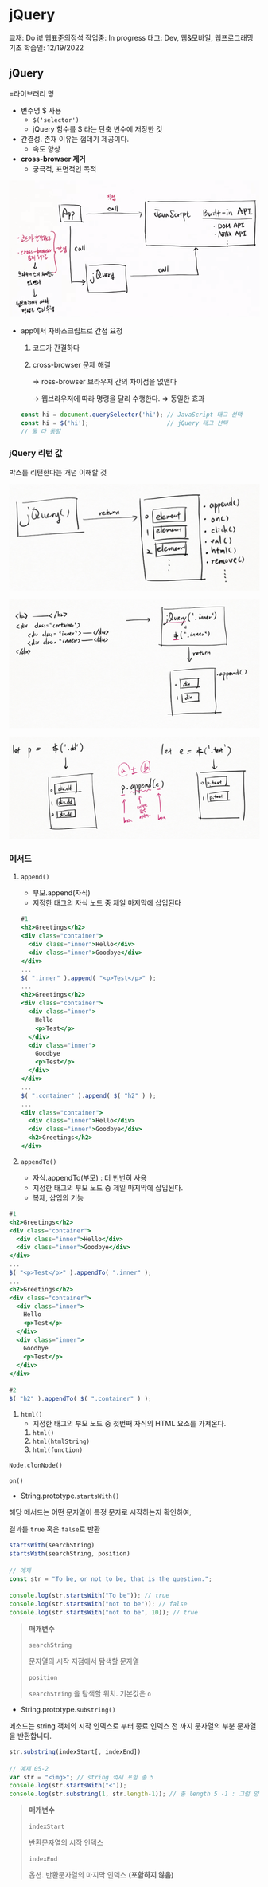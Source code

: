 # jQuery

교재: Do it! 웹표준의정석
작업중: In progress
태그: Dev, 웹&모바일, 웹프로그래밍기초
학습일: 12/19/2022

## jQuery

=라이브러리 명

- 변수명 $ 사용
    - `$('selector')`
    - jQuery 함수를 $ 라는 단축 변수에 저장한 것
- 간결성. 존재 이유는 껍데기 제공이다.
    - 속도 향상
- **cross-browser 제거**
    - 궁극적, 표면적인 목적

![Untitled](jQuery%20496e66aa12dc4acd824e950e318f55ea/Untitled.png)

- app에서 자바스크립트로 간접 요청
    1. 코드가 간결하다
    2. cross-browser 문제 해결
        
        ⇒ ross-browser 브라우저 간의 차이점을 없앤다
        
        → 웹브라우저에 따라 명령을 달리 수행한다.  ⇒ 동일한 효과
        
    
    ```jsx
    const hi = document.querySelector('hi'); // JavaScript 태그 선택
    const hi = $('hi');                      // jQuery 태그 선택
    // 둘 다 동일
    ```
    

### jQuery 리턴 값

박스를 리턴한다는 개념 이해할 것

![Untitled](jQuery%20496e66aa12dc4acd824e950e318f55ea/Untitled%201.png)

![Untitled](jQuery%20496e66aa12dc4acd824e950e318f55ea/Untitled%202.png)

![Untitled](jQuery%20496e66aa12dc4acd824e950e318f55ea/Untitled%203.png)

### 메서드

1. `append()` 
    - 부모.append(자식)
    - 지정한 태그의 자식 노드 중 제일 마지막에 삽입된다
    
    ```jsx
    #1
    <h2>Greetings</h2>
    <div class="container">
      <div class="inner">Hello</div>
      <div class="inner">Goodbye</div>
    </div>
    ...
    $( ".inner" ).append( "<p>Test</p>" );
    ...
    <h2>Greetings</h2>
    <div class="container">
      <div class="inner">
        Hello
        <p>Test</p>
      </div>
      <div class="inner">
        Goodbye
        <p>Test</p>
      </div>
    </div>
    ...
    $( ".container" ).append( $( "h2" ) );
    ...
    <div class="container">
      <div class="inner">Hello</div>
      <div class="inner">Goodbye</div>
      <h2>Greetings</h2>
    </div>
    ```
    
2. `appendTo()` 
    - 자식.appendTo(부모) : 더 빈번히 사용
    - 지정한 태그의 부모 노드 중 제일 마지막에 삽입된다.
    - 복제, 삽입의 기능

```jsx
#1 
<h2>Greetings</h2>
<div class="container">
  <div class="inner">Hello</div>
  <div class="inner">Goodbye</div>
</div>
...
$( "<p>Test</p>" ).appendTo( ".inner" );
...
<h2>Greetings</h2>
<div class="container">
  <div class="inner">
    Hello
    <p>Test</p>
  </div>
  <div class="inner">
    Goodbye
    <p>Test</p>
  </div>
</div>

#2 
$( "h2" ).appendTo( $( ".container" ) );
```

1. `html()`
    - 지정한 태그의 부모 노드 중 첫번째 자식의 HTML 요소를 가져온다.
    1. `html()`
    2. `html(htmlString)`
    3. `html(function)`

`Node.clonNode()`

`on()`

- String.prototype.`startsWith()`

해당 메서드는 어떤 문자열이 특정 문자로 시작하는지 확인하여,

결과를 `true` 혹은 `false`로 반환

```jsx
startsWith(searchString)
startsWith(searchString, position)

// 예제
const str = "To be, or not to be, that is the question.";

console.log(str.startsWith("To be")); // true
console.log(str.startsWith("not to be")); // false
console.log(str.startsWith("not to be", 10)); // true
```

> **매개변수**
> 
> 
> `searchString` 
> 
> 문자열의 시작 지점에서 탐색할 문자열
> 
> `position` 
> 
> `searchString` 을 탐색할 위치. 기본값은 `o`
> 
- String.prototype.`substring()`

메소드는 string 객체의 시작 인덱스로 부터 종료 인덱스 전 까지 문자열의 부분 문자열을 반환합니다.

```jsx
str.substring(indexStart[, indexEnd])

// 예제 05-2
var str = "<img>"; // string 꺽새 포함 총 5
console.log(str.startsWith("<"));
console.log(str.substring(1, str.length-1)); // 총 length 5 -1 : 그럼 양 옆 꺽새 제외
```

> **매개변수**
> 
> 
> `indexStart`
> 
> 반환문자열의 시작 인덱스
> 
> `indexEnd`
> 
> 옵션. 반환문자열의 마지막 인덱스 **(포함하지 않음)**
>